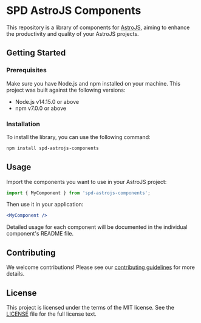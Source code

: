 # SPD AstroJS Components

This repository is a library of components for [AstroJS](https://astro.build), aiming to enhance the productivity and quality of your AstroJS projects.

## Getting Started

### Prerequisites

Make sure you have Node.js and npm installed on your machine. This project was built against the following versions:

- Node.js v14.15.0 or above
- npm v7.0.0 or above

### Installation

To install the library, you can use the following command:

```bash
npm install spd-astrojs-components
```

## Usage

Import the components you want to use in your AstroJS project:

```jsx
import { MyComponent } from 'spd-astrojs-components';
```

Then use it in your application:

```jsx
<MyComponent />
```

Detailed usage for each component will be documented in the individual component's README file.

## Contributing

We welcome contributions! Please see our [contributing guidelines](./CONTRIBUTING.md) for more details.

## License

This project is licensed under the terms of the MIT license. See the [LICENSE](./LICENSE.md) file for the full license text.

